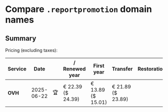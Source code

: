 # Compare `.reportpromotion` domain names

## Summary

Pricing (excluding taxes):

| Service | Date |  | / Renewed year | First year | Transfer | Restoration |
|--|--|--|--|--|--|--|
| **OVH** | 2025-06-22 | 🏆 | € 22.39<br>($ 24.39) | € 13.89<br>($ 15.01) | € 21.89<br>($ 23.89) |  |
